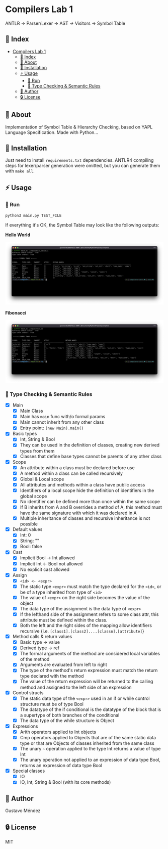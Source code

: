 # Compilers Lab 1
ANTLR -> Parser/Lexer -> AST -> Visitors -> Symbol Table


## :ledger: Index

- [Compilers Lab 1](#compilers-lab-1)
  - [:ledger: Index](#ledger-index)
  - [:beginner: About](#beginner-about)
  - [:electric_plug: Installation](#electric_plug-installation)
  - [:zap: Usage](#zap-usage)
    - [:rocket: Run](#rocket-run)
    - [:red_circle: Type Checking & Semantic Rules](#red_circle-type-checking--semantic-rules)
  - [:star2: Author](#star2-author)
  - [:lock: License](#lock-license)

##  :beginner: About
Implementation of Symbol Table & Hierarchy Checking, based on YAPL Language Specification. Made with Python...

##  :electric_plug: Installation

Just need to install `requirements.txt` dependencies. ANTLR4 compiling steps for lexer/parser generation were omitted, but you can generate them with `make all`.

## :zap: Usage

###  :rocket: Run

```
python3 main.py TEST_FILE
```

If everything it's OK, the Symbol Table may look like the following outputs:

**Hello World**

![hello_world](https://github.com/gusmendez99/compilers/blob/main/images/hello.png?raw=true)

**Fibonacci**

![fibonacci](https://github.com/gusmendez99/compilers/blob/main/images/fibonacci.png?raw=true)


###  :red_circle: Type Checking & Semantic Rules

- [x] Main
  - [x] Main Class
  - [x] Main has `main` func with/o formal params
  - [x] Main cannot inherit from any other class
  - [x] Entry point: `(new Main).main()`
- [x] Basic types
  - [x] Int, String & Bool
  - [x] They can be used in the definition of classes, creating new derived types from them
  - [x] Classes that define base types cannot be parents of any other class
- [x] Scope
  - [x] An attribute within a class must be declared before use
  - [x] A method within a class can be called recursively
  - [x] Global & Local scope
  - [x] All attributes and methods within a class have public access
  - [x] Identifiers of a local scope hide the definition of identifiers in the global scope
  - [x] No identifier can be defined more than once within the same scope
  - [x] If B inherits from A and B overrides a method of A, this method must have the same signature with which it was declared in A
  - [x] Multiple inheritance of classes and recursive inheritance is not possible
- [x] Default values
  - [x] Int: 0
  - [x] String: ""
  - [x] Bool: false
- [x] Cast
  - [x] Implicit Bool -> Int allowed
  - [x] Implicit Int <- Bool not allowed
  - [x] No explicit cast allowed
- [x] Assign
  - [x] `<id> <- <expr>`
  - [x] The static type `<expr>` must match the type declared for the `<id>`, or be of a type inherited from type of `<id>`
  - [x] The value of `<expr>` on the right side becomes the value of the <id> object
  - [x] The data type of the assignment is the data type of `<expr>`
  - [x] If the lefthand side of the assignment refers to some class attr, this attribute must be defined within the class.
  - [x] Both the left and the right sides of the mapping allow identifiers recursive {i.e. `[class1].[class2]....[classn].[attribute]`}
- [x] Method calls & return values
  - [x] Basic type -> value
  - [x] Derived type -> ref
  - [x] The formal arguments of the method are considered local variables of the method
  - [x] Arguments are evaluated from left to right
  - [x] The type of the method's return expression must match the return type declared with the method
  - [x] The value of the return expression will be returned to the calling method and assigned to the left side of an expression
- [x] Control structs
  - [x] The static data type of the `<expr>` used in an if or while control structure must be of type Bool
  - [x] The datatype of the if conditional is the datatype of the block that is a supertype of both branches of the conditional
  - [x] The data type of the while structure is Object
- [x] Expressions
  - [x] Arith operators applied to Int objects
  - [x] Cmp operators applied to Objects that are of the same static data type or that are Objects of classes inherited from the same class
  - [x] The unary `~` operation applied to the type Int returns a value of type Int
  - [x] The unary operation not applied to an expression of data type Bool, returns an expression of data type Bool
- [x] Special classes
  - [x] IO
  - [x] IO, Int, String & Bool (with its core methods)

## :star2: Author

Gustavo Méndez

##  :lock: License
MIT